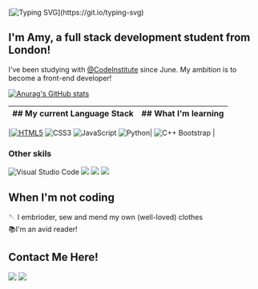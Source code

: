[![Typing SVG](https://readme-typing-svg.herokuapp.com?font=Paprika&size=50&pause=100&color=55904F&center=true&vCenter=true&width=1000&height=70&lines=Hello+World!)](https://git.io/typing-svg)
## I'm Amy, a full stack development student from London!

I've been studying with [@CodeInstitute](https://codeinstitute.net/) since June. My ambition is to become a front-end developer!

[![Anurag's GitHub stats](https://github-readme-stats.vercel.app/api?username=alcl2000&theme=vue&show_icons=true)](https://github.com/anuraghazra/github-readme-stats)

|## My current Language Stack|## What I'm learning |
|---|---|

|[![HTML5](https://img.shields.io/badge/html5-%23E34F26.svg?style=for-the-badge&logo=html5&logoColor=white)](https://img.shields.io/badge/HTML5-E34F26.svg?style=for-the-badge&logo=HTML5&logoColor=white)
![CSS3](https://img.shields.io/badge/css3-%231572B6.svg?style=for-the-badge&logo=css3&logoColor=white)
![JavaScript](https://img.shields.io/badge/javascript-%23323330.svg?style=for-the-badge&logo=javascript&logoColor=%23F7DF1E)
![Python](https://img.shields.io/badge/python-3670A0?style=for-the-badge&logo=python&logoColor=ffdd54)|
![C++](https://img.shields.io/badge/c++-%2300599C.svg?style=for-the-badge&logo=c%2B%2B&logoColor=white)
Bootstrap
|

### Other skils
![Visual Studio Code](https://img.shields.io/badge/Visual%20Studio%20Code-0078d7.svg?style=for-the-badge&logo=visual-studio-code&logoColor=white)
![](https://img.shields.io/badge/GitHub-181717.svg?style=for-the-badge&logo=GitHub&logoColor=white)
![](https://img.shields.io/badge/Gitpod-FFAE33.svg?style=for-the-badge&logo=Gitpod&logoColor=black)
![](https://img.shields.io/badge/Git-F05032.svg?style=for-the-badge&logo=Git&logoColor=white)

## When I'm not coding

🪡 I embrioder, sew and mend my own (well-loved) clothes<br> 
📚I'm an avid reader!<br>

## Contact Me Here!
[![](https://img.shields.io/badge/-LinkedIn-896752)](https://www.linkedin.com/in/amy-lewis-a6193419a/)
[![](https://img.shields.io/badge/-Slack-896752)](https://www.code-institute-room.slack.com/team/U03ENLZAT60)
